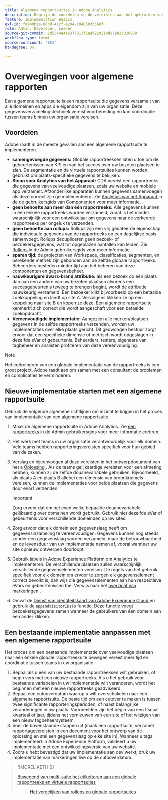 ```yaml
---
title: Algemene rapportsuites in Adobe Analytics
description: Begrijp de voordelen en de vereisten aan het gebruiken van een globale rapportreeks.
feature: Implementation Basics
exl-id: fa949b1e-80bd-41cf-a294-c840503b568f
role: Admin, Developer, Leader
source-git-commit: 2d5348a4a6377313f5aab229214d97a02c826939
workflow-type: tm+mt
source-wordcount: '851'
ht-degree: 0%

---
```


# Overwegingen voor algemene rapporten

Een algemene rapportsuite is een rapportsuite die gegevens verzamelt van alle domeinen en apps die eigendom zijn van uw organisatie. Deze gegevensverzamelingstechniek vereist voorbereiding en kan coördinatie tussen teams binnen uw organisatie vereisen.

## Voordelen

Adobe raadt in de meeste gevallen aan een algemene rapportsuite te implementeren.

* **samengevoegde gegevens:** Globale rapportreeksen laten u toe om de gebeurtenissen van KPI en van het succes over uw bezeten plaatsen te zien. De segmentatie en de virtuele rapportsuites kunnen worden gebruikt om plaats-specifieke gegevens te bekijken.
* **Steun voor Analytics van het Apparaat:** CDA vereist een rapportreeks die gegevens van veelvoudige plaatsen, zoals uw website en mobiele app verzamelt. Afzonderlijke apparaten kunnen gegevens samenvoegen als deze correct zijn geïmplementeerd. Zie [ Analytics van het Apparaat ](../../components/cda/overview.md) in de de gebruikersgids van Componenten voor meer informatie.
* **geen behoefte aan meer dan één rapportreeks:** Alle gegevens kunnen in één enkele rapportreeks worden verzameld, zodat is het minder waarschijnlijk voor een ontwikkelaar om gegevens naar de verkeerde rapportreeks per ongeluk te verzenden.
* **geen behoefte aan rollups:** Rollups zijn een vrij gedateerde eigenschap die individuele gegevens van de rapportreeks op een dagelijkse basis samenvoegt. Rollups dedupliceren geen bezoek- of bezoekersgegevens, wat tot opgeblazen aantallen kan leiden. Zie [ Rollups ](../../admin/tools/manage-rs/rollup-report-suite.md) in de Admin gebruikersgids voor meer informatie.
* **sparen tijd:** de projecten van Workspace, classificaties, segmenten, en berekende metriek zijn gebonden aan de zelfde globale rapportreeks. Beheerders besteden minder tijd aan het beheren van deze componenten en gegevensbeheer.
* **nauwkeurigere dwars-brand attributie:** als een bezoek op één plaats dan aan een andere van uw bezeten plaatsen alvorens een succesgebeurtenis teweeg te brengen begint, wordt de attributie nauwkeurig verzameld. Een bezoeker klikt bijvoorbeeld op een betaalde zoekkoppeling en landt op site A. Vervolgens klikken ze op een koppeling naar site B en kopen ze deze. Een algemene rapportsuite kenmerkt zich correct die wordt aangeschaft voor een betaalde zoekopdracht.
* **Vereenvoudigde implementatie:** Aangezien alle merken/plaatsen gegevens in de zelfde rapportreeks verzenden, worden uw implementaties over elke plaats gericht. Dit gedwongen bestuur zorgt ervoor dat een specifieke dimensie of metrisch wordt opgeslagen in dezelfde eVar of gebeurtenis. Beheerders, testers, eigenaars van tagbeheer en analisten profiteren van deze vereenvoudiging.

>[!NOTE]
>
>Het coördineren van een globale implementatie van de rapportreeks is een groot project. Adobe raadt aan om samen met een consultant de problemen en complicaties te verminderen.

## Nieuwe implementatie starten met een algemene rapportsuite

Gebruik de volgende algemene richtlijnen om inzicht te krijgen in het proces van implementatie van een algemene rapportsuite.

1. Maak de algemene rapportsuite in Adobe Analytics. Zie [ een rapportreeks ](/help/admin/tools/manage-rs/new-rs/t-create-a-report-suite.md) in de Admin gebruikersgids voor meer informatie creëren.
1. Het werk met teams in uw organisatie verantwoordelijk voor elk domein. Vele teams hebben rapporteringsvereisten specifiek voor hun gebied van de zaken.
1. Verslag en bijeenvoegen al deze vereisten in het ontwerpdocument van het a [ Oplossing ](solution-design.md). Als de teams gelijkaardige vereisten voor een afmeting hebben, kunnen zij de zelfde douanevariabele gebruiken. Bijvoorbeeld, als plaats A en plaats B allebei een dimensie van broodkruimels vereisen, kunnen de implementaties voor beide plaatsen die gegevens door eVar1 verzenden.

   >[!IMPORTANT]
   >
   >Zorg ervoor dat om het even welke bepaalde douanevariabele gelijkaardig over domeinen wordt gebruikt. Gebruik niet dezelfde eVar of gebeurtenis voor verschillende doeleinden op uw sites.
1. Zorg ervoor dat elk domein een gegevenslaag heeft om gegevensinzameling te vereenvoudigen. Gegevens kunnen nog steeds zonder een gegevenslaag worden verzameld, maar de betrouwbaarheid en de levensduur van uw implementatie nemen af, vooral wanneer uw site opnieuw ontwerpen doorloopt.
1. Gebruik labels in Adobe Experience Platform om Analytics te implementeren. De verschillende plaatsen zullen waarschijnlijk verschillende gegevenselementen vereisen. De regels van het gebruik specifiek voor elk domein om ervoor te zorgen elk gegevenselement correct bevolkt is, dan wijs die gegevenselementen aan hun respectieve eVars en gebeurtenissen toe. Verwijs naar het [ overzicht van markeringen ](https://experienceleague.adobe.com/docs/experience-platform/tags/home.html).
1. Omvat de [ Dienst van identiteitskaart van Adobe Experience Cloud ](https://experienceleague.adobe.com/docs/id-service/using/home.html) en gebruik de [`appendVisitorIDsTo` ](https://experienceleague.adobe.com/docs/id-service/using/id-service-api/methods/appendvisitorid.html) functie. Deze functie voegt bezoekersgegevens samen wanneer de gebruikers van één domein aan een ander klikken.

## Een bestaande implementatie aanpassen met een algemene rapportsuite

Het proces om een bestaande implementatie over veelvoudige plaatsen naar één enkele globale rapportreeks te bewegen vereist meer tijd en coördinatie tussen teams in uw organisatie.

1. Bepaal als u één van uw bestaande rapportreeksen wilt gebruiken, of begin vers met een nieuwe rapportreeks. Als u het gebruik voor bestaande variabelen in uw implementatie wilt veranderen, wordt het beginnen met een nieuwe rapportreeks geadviseerd.
2. Bepaal een cutooverdatum waarop u wilt overschakelen naar een algemene rapportsuite. De beste tijd om een cutover te maken is tussen twee significante rapporteringsperioden, of naast belangrijke veranderingen in uw plaats. Voorbeelden zijn het begin van een fiscaal kwartaal of jaar, tijdens het vernieuwen van een site of het wijzigen van een nieuw tagbeheersysteem.
3. Voer de bovenstaande stappen uit (maak een rapportsuite, verzamel rapportagevereisten in een document voor het ontwerp van de oplossing en stel een gegevenslaag op elke site in). Wanneer u tags implementeert in Adobe Experience Platform, valideert u uw implementatie met een ontwikkelingsversie van uw website.
4. Zodra u hebt bevestigd dat uw implementatie aan dev werkt, druk uw implementatie van markeringen live op de cutooverdatum.

>[!MORELIKETHIS]
>
>[ Bewegend van multi-suite het etiketteren aan een globale rapportreeks en virtuele rapportsuites ](../../components/vrs/vrs-considerations.md)
>>[Het vergelijken van rollups en globale rapportsuites ](../../admin/tools/manage-rs/rollup-report-suite.md)
